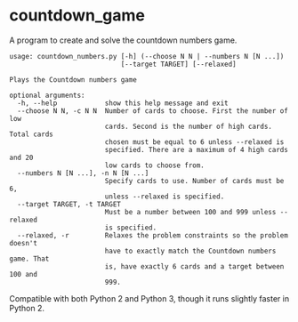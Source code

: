 countdown_game
==============

A program to create and solve the countdown numbers game.

    usage: countdown_numbers.py [-h] (--choose N N | --numbers N [N ...])
                                [--target TARGET] [--relaxed]

    Plays the Countdown numbers game

    optional arguments:
      -h, --help            show this help message and exit
      --choose N N, -c N N  Number of cards to choose. First the number of low
                            cards. Second is the number of high cards. Total cards
                            chosen must be equal to 6 unless --relaxed is
                            specified. There are a maximum of 4 high cards and 20
                            low cards to choose from.
      --numbers N [N ...], -n N [N ...]
                            Specify cards to use. Number of cards must be 6,
                            unless --relaxed is specified.
      --target TARGET, -t TARGET
                            Must be a number between 100 and 999 unless --relaxed
                            is specified.
      --relaxed, -r         Relaxes the problem constraints so the problem doesn't
                            have to exactly match the Countdown numbers game. That
                            is, have exactly 6 cards and a target between 100 and
                            999.

Compatible with both Python 2 and Python 3, though it runs slightly faster in Python 2.
